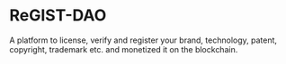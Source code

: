 # ReGIST-DAO
A platform to license, verify and register your brand, technology, patent, copyright, trademark etc. and monetized it on the blockchain.
